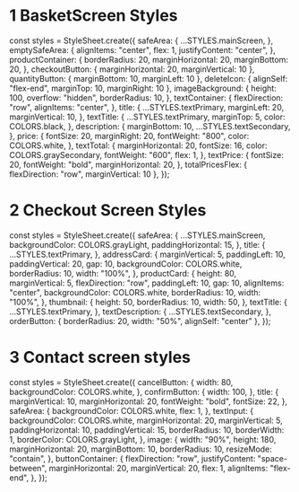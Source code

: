 # 1 BasketScreen Styles

const styles = StyleSheet.create({
safeArea: {
...STYLES.mainScreen,
},
emptySafeArea: {
alignItems: "center",
flex: 1,
justifyContent: "center",
},
productContainer: {
borderRadius: 20,
marginHorizontal: 20,
marginBottom: 20,
},
checkoutButton: { marginHorizontal: 20, marginVertical: 10 },
quantityButton: { marginBottom: 10, marginLeft: 10 },
deleteIcon: { alignSelf: "flex-end", marginTop: 10, marginRight: 10 },
imageBackground: {
height: 100,
overflow: "hidden",
borderRadius: 10,
},
textContainer: {
flexDirection: "row",
alignItems: "center",
},
title: {
...STYLES.textPrimary,
marginLeft: 20,
marginVertical: 10,
},
textTitle: {
...STYLES.textPrimary,
marginTop: 5,
color: COLORS.black,
},
description: {
marginBottom: 10,
...STYLES.textSecondary,
},
price: {
fontSize: 20,
marginRight: 20,
fontWeight: "800",
color: COLORS.white,
},
textTotal: {
marginHorizontal: 20,
fontSize: 16,
color: COLORS.graySecondary,
fontWeight: "600",
flex: 1,
},
textPrice: {
fontSize: 20,
fontWeight: "bold",
marginHorizontal: 20,
},
totalPricesFlex: { flexDirection: "row", marginVertical: 10 },
});

# 2 Checkout Screen Styles

const styles = StyleSheet.create({
safeArea: {
...STYLES.mainScreen,
backgroundColor: COLORS.grayLight,
paddingHorizontal: 15,
},
title: {
...STYLES.textPrimary,
},
addressCard: {
marginVertical: 5,
paddingLeft: 10,
paddingVertical: 20,
gap: 10,
backgroundColor: COLORS.white,
borderRadius: 10,
width: "100%",
},
productCard: {
height: 80,
marginVertical: 5,
flexDirection: "row",
paddingLeft: 10,
gap: 10,
alignItems: "center",
backgroundColor: COLORS.white,
borderRadius: 10,
width: "100%",
},
thumbnail: {
height: 50,
borderRadius: 10,
width: 50,
},
textTitle: {
...STYLES.textPrimary,
},
textDescription: {
...STYLES.textSecondary,
},
orderButton: { borderRadius: 20, width: "50%", alignSelf: "center" },
});

# 3 Contact screen styles

const styles = StyleSheet.create({
cancelButton: {
width: 80,
backgroundColor: COLORS.white,
},
confirmButton: {
width: 100,
},
title: {
marginVertical: 10,
marginHorizontal: 20,
fontWeight: "bold",
fontSize: 22,
},
safeArea: {
backgroundColor: COLORS.white,
flex: 1,
},
textInput: {
backgroundColor: COLORS.white,
marginHorizontal: 20,
marginVertical: 5,
paddingHorizontal: 10,
paddingVertical: 15,
borderRadius: 10,
borderWidth: 1,
borderColor: COLORS.grayLight,
},
image: {
width: "90%",
height: 180,
marginHorizontal: 20,
marginBottom: 10,
borderRadius: 10,
resizeMode: "contain",
},
buttonContainer: {
flexDirection: "row",
justifyContent: "space-between",
marginHorizontal: 20,
marginVertical: 20,
flex: 1,
alignItems: "flex-end",
},
});
